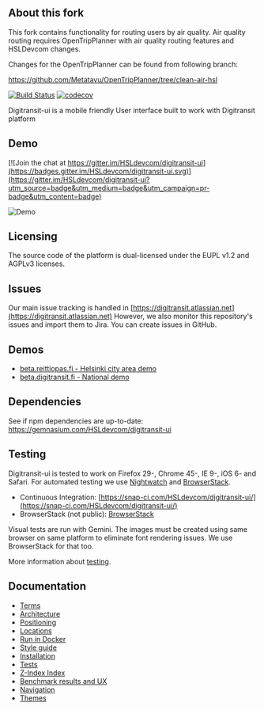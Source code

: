 ## About this fork

This fork contains functionality for routing users by air quality. Air quality routing requires OpenTripPlanner with air quality routing features and HSLDevcom changes.

Changes for the OpenTripPlanner can be found from following branch: 

https://github.com/Metatavu/OpenTripPlanner/tree/clean-air-hsl

[![Build Status](https://travis-ci.org/HSLdevcom/digitransit-ui.svg?branch=master)](https://travis-ci.org/HSLdevcom/digitransit-ui)
[![codecov](https://codecov.io/gh/HSLdevcom/digitransit-ui/branch/master/graph/badge.svg)](https://codecov.io/gh/HSLdevcom/digitransit-ui)

Digitransit-ui is a mobile friendly User interface built to work with Digitransit platform

## Demo

[![Join the chat at https://gitter.im/HSLdevcom/digitransit-ui](https://badges.gitter.im/HSLdevcom/digitransit-ui.svg)](https://gitter.im/HSLdevcom/digitransit-ui?utm_source=badge&utm_medium=badge&utm_campaign=pr-badge&utm_content=badge)

![Demo](https://raw.githubusercontent.com/HSLdevcom/digitransit-ui/master/docs/images/demo.gif)

## Licensing
The source code of the platform is dual-licensed under the EUPL v1.2 and AGPLv3 licenses.

## Issues
Our main issue tracking is handled in [https://digitransit.atlassian.net](https://digitransit.atlassian.net)
However, we also monitor this repository's issues and import them to Jira. You can create issues in GitHub.

## Demos
* [beta.reittiopas.fi - Helsinki city area demo](https://beta.reittiopas.fi/)
* [beta.digitransit.fi - National demo](http://beta.digitransit.fi/)

## Dependencies
See if npm dependencies are up-to-date: https://gemnasium.com/HSLdevcom/digitransit-ui

## Testing

Digitransit-ui is tested to work on Firefox 29-, Chrome 45-, IE 9-, iOS 6- and Safari. For automated testing we use [Nightwatch](http://nightwatchjs.org/) and [BrowserStack](http://browserstack.com/).
- Continuous Integration: [https://snap-ci.com/HSLdevcom/digitransit-ui/](https://snap-ci.com/HSLdevcom/digitransit-ui/)
- BrowserStack (not public): [BrowserStack](http://www.browserstack.com/)

Visual tests are run with Gemini. The images must be created using same browser on same platform to eliminate font rendering issues. We use BrowserStack for that too.

More information about [testing](docs/Tests.md).

## Documentation
* [Terms](docs/Terms.md)
* [Architecture](docs/Architecture.md)
* [Positioning](docs/Position.md)
* [Locations](docs/Location.md)
* [Run in Docker](docs/Docker.md)
* [Style guide](http://beta.digitransit.fi/styleguide)
* [Installation](docs/Installation.md)
* [Tests](docs/Tests.md)
* [Z-Index Index](docs/ZIndex.md)
* [Benchmark results and UX](docs/JSBenchmark.md)
* [Navigation](docs/Navigation.md)
* [Themes](docs/Themes.md)
